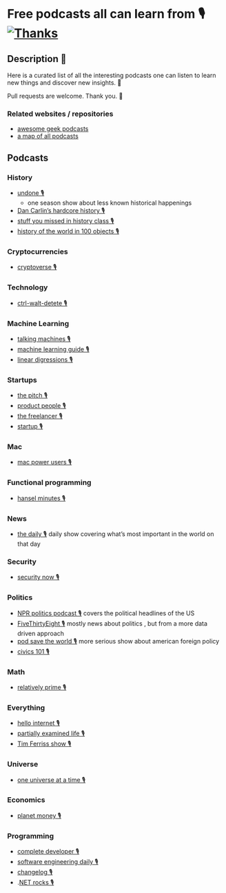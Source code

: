 # Free podcasts all can learn from 🎙️ [![Thanks](https://img.shields.io/badge/Say%20Thanks-💗-ff69b4.svg)](https://www.patreon.com/learnanything)

## Description 📕
Here is a curated list of all the interesting podcasts one can listen to learn new things and discover new insights. 🔭

Pull requests are welcome. Thank you. 💙

### Related websites / repositories 
- [awesome geek podcasts](https://github.com/guipdutra/awesome-geek-podcasts)
- [a map of all podcasts](http://www.muffin.works/podcastuniverse/)

## Podcasts

### History
- [undone 🎙️](https://gimletmedia.com/undone/)
  - one season show about less known historical happenings
- [Dan Carlin’s hardcore history 🎙️](http://www.dancarlin.com/hardcore-history-series/)
- [stuff you missed in history class 🎙️](http://www.missedinhistory.com/)
- [history of the world in 100 objects 🎙️](http://www.bbc.co.uk/programmes/b00nrtd2/episodes/downloads)

### Cryptocurrencies
- [cryptoverse 🎙️](https://player.fm/series/the-cryptoverse)

### Technology
- [ctrl-walt-detete 🎙️](https://www.theverge.com/ctrl-walt-delete)

### Machine Learning
- [talking machines 🎙️](http://www.thetalkingmachines.com/)
- [machine learning guide 🎙️](https://itunes.apple.com/us/podcast/machine-learning-guide/id1204521130)
- [linear digressions 🎙️](http://lineardigressions.com/)

### Startups
- [the pitch 🎙️](https://thepitch.fm/)
- [product people 🎙️](http://www.productpeople.tv/)
- [the freelancer 🎙️](https://pjrvs.com/podcast/)
- [startup 🎙️](https://gimletmedia.com/startup/)

### Mac
- [mac power users 🎙️](https://www.relay.fm/mpu)

### Functional programming
- [hansel minutes 🎙️](https://hanselminutes.com/)

### News
- [the daily 🎙️](https://www.nytimes.com/podcasts/the-daily)
  daily show covering what’s most important in the world on that day

### Security
- [security now 🎙️](https://twit.tv/shows/security-now)

### Politics
- [NPR politics podcast 🎙️](http://www.npr.org/podcasts/510310/npr-politics-podcast)
  covers the political headlines of the US
- [FiveThirtyEight 🎙️](https://fivethirtyeight.com/tag/politics-podcast/)
  mostly news about politics , but from a more data driven approach
- [pod save the world 🎙️](https://art19.com/shows/pod-save-the-world)
  more serious show about american foreign policy
- [civics 101 🎙️](http://www.npr.org/podcasts/512508710/civics-101)

### Math
- [relatively prime 🎙️](https://briankoberlein.com/podcasts/)

### Everything
- [hello internet 🎙️](http://www.hellointernet.fm)
- [partially examined life 🎙️](https://partiallyexaminedlife.com/)
- [Tim Ferriss show  🎙️](http://tim.blog/podcast/)

### Universe
- [one universe at a time 🎙️](https://briankoberlein.com/podcasts/)

### Economics
- [planet money 🎙️](http://www.npr.org/sections/money/)

### Programming
- [complete developer 🎙️](http://completedeveloperpodcast.com/)
- [software engineering daily 🎙️](https://softwareengineeringdaily.com/)
- [changelog 🎙️](https://changelog.com/)
- .[NET rocks 🎙️](https://www.dotnetrocks.com/)